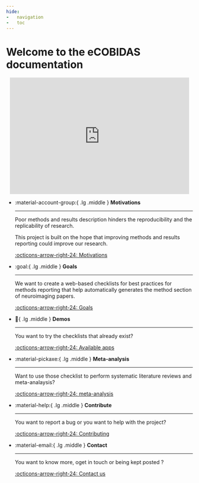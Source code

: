 ```yaml
---
hide:
-   navigation
-   toc
---
```


# Welcome to the eCOBIDAS documentation

<!-- TODO add figures from poster / slides -->

<div style="display: flex; justify-content: center; margin: 10px">
<iframe width="560"
        height="315"
        src="https://www.youtube.com/embed/bQd-e_v2iCc?si=eksuLVy1TeDQa0KD"
        title="YouTube video player"
        frameborder="0"
        allow="accelerometer; autoplay; clipboard-write; encrypted-media; gyroscope; picture-in-picture; web-share" referrerpolicy="strict-origin-when-cross-origin"
        allowfullscreen>
</iframe>
</div>

<div class="grid cards" markdown>

-   :material-account-group:{ .lg .middle } **Motivations**

    ---

    Poor methods and results description hinders the reproducibility and the replicability of research.

    This project is built on the hope that improving methods and results reporting could improve our research.

    [:octicons-arrow-right-24: Motivations](./motivations.md)

-   :goal:{ .lg .middle } **Goals**

    ---

    We want to create a web-based checklists for best practices for methods reporting
    that help automatically generates the method section of neuroimaging papers.

    [:octicons-arrow-right-24: Goals](./goals/goals.md)

-   :test_tube:{ .lg .middle } **Demos**

    ---

    You want to try the checklists that already exist?

    [:octicons-arrow-right-24: Available apps](./apps.md)

-   :material-pickaxe:{ .lg .middle } **Meta-analysis**

    ---

    Want to use those checklist to perform systematic literature reviews and meta-analaysis?

    [:octicons-arrow-right-24: meta-analysis](./meta-analysis.md)

-   :material-help:{ .lg .middle } **Contribute**

    ---

    You want to report a bug or you want to help with the project?

    [:octicons-arrow-right-24: Contributing](./contributing/CONTRIBUTING.md)

-   :material-email:{ .lg .middle } **Contact**

    ---

    You want to know more, oget in touch or being kept posted ?

    [:octicons-arrow-right-24: Contact us](./contact.md)

</div>
